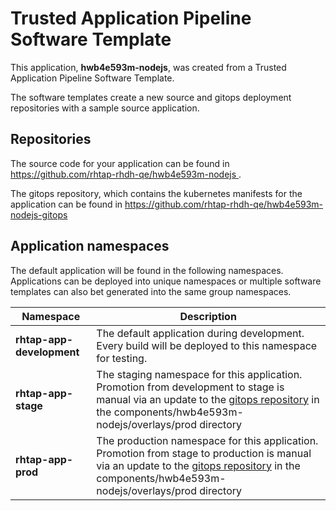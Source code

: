 # Trusted Application Pipeline Software Template

This application, **hwb4e593m-nodejs**, was created from a Trusted Application Pipeline Software Template.

The software templates create a new source and gitops deployment repositories with a sample source application. 

## Repositories

The source code for your application can be found in [https://github.com/rhtap-rhdh-qe/hwb4e593m-nodejs ](https://github.com/rhtap-rhdh-qe/hwb4e593m-nodejs ).
 
The gitops repository, which contains the kubernetes manifests for the application can be found in 
[https://github.com/rhtap-rhdh-qe/hwb4e593m-nodejs-gitops ](https://github.com/rhtap-rhdh-qe/hwb4e593m-nodejs-gitops ) 

## Application namespaces 

The default application will be found in the following namespaces. Applications can be deployed into unique namespaces or multiple software templates can also bet generated into the same group namespaces.  

|  Namespace   |  Description   |  
| -------- | -------- |   
| **rhtap-app-development** | The default application during development. Every build will be deployed to this namespace for testing. | 
| **rhtap-app-stage** | The staging namespace for this application. Promotion from development to stage is manual via an update to the [gitops repository](https://github.com/rhtap-rhdh-qe/hwb4e593m-nodejs-gitops ) in the components/hwb4e593m-nodejs/overlays/prod directory |  
| **rhtap-app-prod** | The production namespace for this application. Promotion from stage to production is manual via an update to the [gitops repository](https://github.com/rhtap-rhdh-qe/hwb4e593m-nodejs-gitops ) in the components/hwb4e593m-nodejs/overlays/prod directory | 